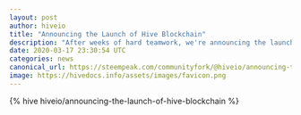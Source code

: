```yaml
---
layout: post
author: hiveio
title: "Announcing the Launch of Hive Blockchain"
description: "After weeks of hard teamwork, we're announcing the launch of the new Hive blockchain."
date: 2020-03-17 23:30:54 UTC
categories: news
canonical_url: https://steempeak.com/communityfork/@hiveio/announcing-the-launch-of-hive-blockchain
image: https://hivedocs.info/assets/images/favicon.png
---
```

{% hive hiveio/announcing-the-launch-of-hive-blockchain %}
